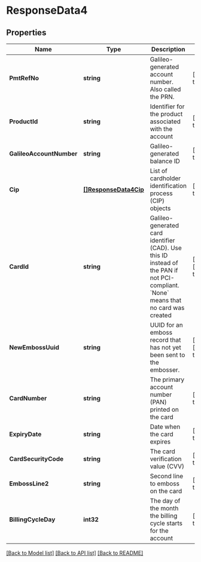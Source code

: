 # ResponseData4

## Properties
Name | Type | Description | Notes
------------ | ------------- | ------------- | -------------
**PmtRefNo** | **string** | Galileo-generated account number. Also called the PRN. | [default to null]
**ProductId** | **string** | Identifier for the product associated with the account | [default to null]
**GalileoAccountNumber** | **string** | Galileo-generated balance ID | [default to null]
**Cip** | [**[]ResponseData4Cip**](ResponseData4_cip.md) | List of cardholder identification process (CIP) objects | [default to null]
**CardId** | **string** | Galileo-generated card identifier (CAD). Use this ID instead of the PAN if not PCI-compliant. &#x60;None&#x60; means that no card was created | [optional] [default to null]
**NewEmbossUuid** | **string** | UUID for an emboss record that has not yet been sent to the embosser. | [optional] [default to null]
**CardNumber** | **string** | The primary account number (PAN) printed on the card | [default to null]
**ExpiryDate** | **string** | Date when the card expires | [default to null]
**CardSecurityCode** | **string** | The card verification value (CVV) | [default to null]
**EmbossLine2** | **string** | Second line to emboss on the card | [default to null]
**BillingCycleDay** | **int32** | The day of the month the billing cycle starts for the account | [default to null]

[[Back to Model list]](../README.md#documentation-for-models) [[Back to API list]](../README.md#documentation-for-api-endpoints) [[Back to README]](../README.md)

